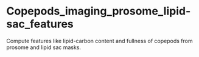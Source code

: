 # Copepods_imaging_prosome_lipid-sac_features
Compute features like lipid-carbon content and fullness of copepods from prosome and lipid sac masks.
